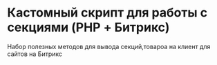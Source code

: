 # Кастомный скрипт для работы с секциями (PHP + Битрикс)

Набор полезных методов для вывода секций,товароа на клиент для сайтов на Битрикс 